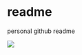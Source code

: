 # readme
personal github readme

<img src="https://github-readme-stats.vercel.app/api/top-langs/?username=Winterlicia"/>
